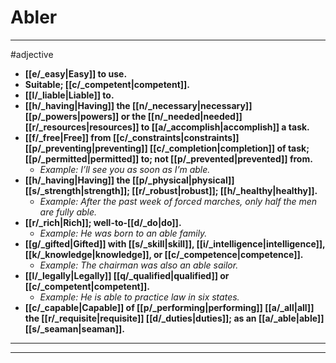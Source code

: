 # Abler
---
#adjective
- **[[e/_easy|Easy]] to use.**
- **Suitable; [[c/_competent|competent]].**
- **[[l/_liable|Liable]] to.**
- **[[h/_having|Having]] the [[n/_necessary|necessary]] [[p/_powers|powers]] or the [[n/_needed|needed]] [[r/_resources|resources]] to [[a/_accomplish|accomplish]] a task.**
- **[[f/_free|Free]] from [[c/_constraints|constraints]] [[p/_preventing|preventing]] [[c/_completion|completion]] of task; [[p/_permitted|permitted]] to; not [[p/_prevented|prevented]] from.**
	- _Example: I’ll see you as soon as I’m able._
- **[[h/_having|Having]] the [[p/_physical|physical]] [[s/_strength|strength]]; [[r/_robust|robust]]; [[h/_healthy|healthy]].**
	- _Example: After the past week of forced marches, only half the men are fully able._
- **[[r/_rich|Rich]]; well-to-[[d/_do|do]].**
	- _Example: He was born to an able family._
- **[[g/_gifted|Gifted]] with [[s/_skill|skill]], [[i/_intelligence|intelligence]], [[k/_knowledge|knowledge]], or [[c/_competence|competence]].**
	- _Example: The chairman was also an able sailor._
- **[[l/_legally|Legally]] [[q/_qualified|qualified]] or [[c/_competent|competent]].**
	- _Example: He is able to practice law in six states._
- **[[c/_capable|Capable]] of [[p/_performing|performing]] [[a/_all|all]] the [[r/_requisite|requisite]] [[d/_duties|duties]]; as an [[a/_able|able]] [[s/_seaman|seaman]].**
---
---

